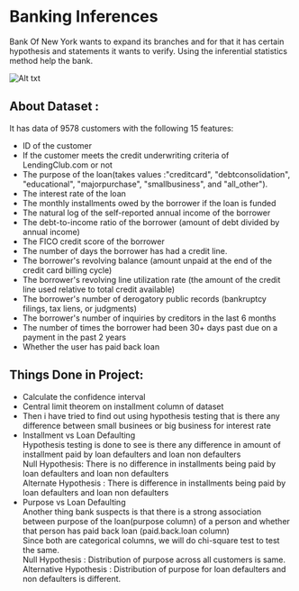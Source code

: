 # Banking Inferences
Bank Of New York wants to expand its branches and for that it has certain hypothesis and statements it wants to verify. 
Using the inferential statistics method help the bank.

![Alt txt](https://embedwistia-a.akamaihd.net/deliveries/316e4529ab49ad42cbc31fb8491d4da27431489b.webp?image_crop_resized=960x540)









## About Dataset :
It has data of 9578 customers with the following 15 features:  <br/>
* ID of the customer  <br/>
* If the customer meets the credit underwriting criteria of LendingClub.com or not <br/>
* The purpose of the loan(takes values :"creditcard", "debtconsolidation", "educational", "majorpurchase", "smallbusiness", and "all_other"). <br/>
* The interest rate of the loan
* The monthly installments owed by the borrower if the loan is funded
* The natural log of the self-reported annual income of the borrower
* The debt-to-income ratio of the borrower (amount of debt divided by annual income)
* The FICO credit score of the borrower
* The number of days the borrower has had a credit line.
* The borrower's revolving balance (amount unpaid at the end of the credit card billing cycle)
* The borrower's revolving line utilization rate (the amount of the credit line used relative to total credit available)
* The borrower's number of derogatory public records (bankruptcy filings, tax liens, or judgments)
* The borrower's number of inquiries by creditors in the last 6 months
* The number of times the borrower had been 30+ days past due on a payment in the past 2 years
* Whether the user has paid back loan

## Things Done in Project:
* Calculate the confidence interval
* Central limit theorem on installment column of dataset
* Then i have tried to find out using hypothesis testing that is there any difference between small businees or big business for interest rate <br/>
* Installment vs Loan Defaulting <br/>
Hypothesis testing is done to see is there any difference in amount of installment paid by loan defaulters and loan non defaulters <br/>
Null Hypothesis: There is no difference in installments being paid by loan defaulters and loan non defaulters <br/>
Alternate Hypothesis : There is difference in installments being paid by loan defaulters and loan non defaulters <br/>
* Purpose vs Loan Defaulting <br/>
Another thing bank suspects is that there is a strong association between purpose of the loan(purpose column) of a person and whether that person has paid back loan (paid.back.loan column)  <br/>
Since both are categorical columns, we will do chi-square test to test the same. <br/>
Null Hypothesis : Distribution of purpose across all customers is same. <br/>
Alternative Hypothesis : Distribution of purpose for loan defaulters and non defaulters is different. <br/>
